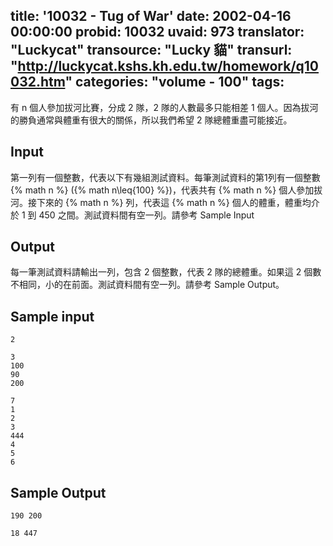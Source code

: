 title: '10032 - Tug of War'
date: 2002-04-16 00:00:00
probid: 10032
uvaid: 973
translator: "Luckycat"
transource: "Lucky 貓"
transurl: "http://luckycat.kshs.kh.edu.tw/homework/q10032.htm"
categories: "volume - 100"
tags:
---

有 n 個人參加拔河比賽，分成 2 隊，2 隊的人數最多只能相差 1 個人。因為拔河的勝負通常與體重有很大的關係，所以我們希望 2 隊總體重盡可能接近。

## Input ##

第一列有一個整數，代表以下有幾組測試資料。每筆測試資料的第1列有一個整數 {% math n %} ({% math n\leq{100} %})，代表共有 {% math n %} 個人參加拔河。接下來的 {% math n %} 列，代表這 {% math n %} 個人的體重，體重均介於 1 到 450 之間。測試資料間有空一列。請參考 Sample Input

## Output ##

每一筆測試資料請輸出一列，包含 2 個整數，代表 2 隊的總體重。如果這 2 個數不相同，小的在前面。測試資料間有空一列。請參考 Sample Output。

## Sample input ##

	2

	3
	100
	90
	200

	7
	1
	2
	3
	444
	4
	5
	6

## Sample Output ##

	190 200

	18 447